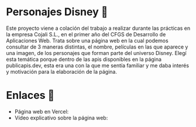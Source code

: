 <h1>Personajes Disney 🌟</h1>
<p>Este proyecto viene a colación del trabajo a realizar durante las prácticas en la empresa Cojali S.L., en el primer año del CFGS de Desarrollo de Aplicaciones Web. Trata sobre una página web en la cual podemos consultar de 3 maneras distintas, el nombre, películas en las que aparece y una imagen, de los personajes que forman parte del universo Disney. Elegí esta temática porque dentro de las apis disponibles en la página publicapis.dev, esta era una con la que me sentía familiar y me daba interés y motivación para la elaboración de la página.</p>
<h1>Enlaces 🔗</h1>
<p>
  <ul>
    <li>
      Página web en Vercel:
      <a href="https://personajes-disney.vercel.app/" target="_blank"></a>
    </li>
    <li>
      Vídeo explicativo sobre la página web:
      <a href="https://drive.google.com/file/d/1TzR76Yj5xSCVaPzhZw15nCJHsbU377X4/view?usp=drive_link" target="_blank"></a>
    </li>
  </ul>
</p>
